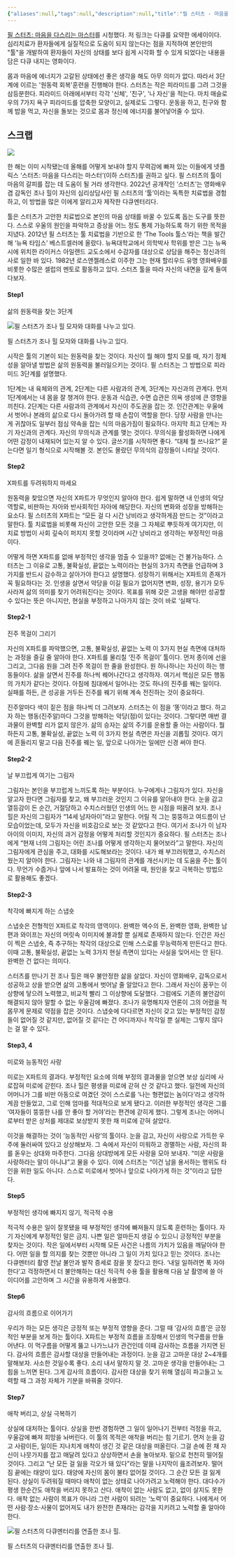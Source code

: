 ```yaml
---
{"aliases":null,"tags":null,"description":null,"title":"필 스터츠 - 마음을 다스리는 마스터","created":"2023-08-25T00:26:39","updated":"2024-01-08T23:21:27","dg-publish":true,"permalink":"/docs/필 스터츠 - 마음을 다스리는 마스터/","dgPassFrontmatter":true}
---
```


[필 스터츠: 마음을 다스리는 마스터](https://woman.donga.com/life/3/02/12/3914017/1)를 시청했다. 저 링크는 다큐를 요약한 에세이이다. 심리치료가 환자들에게 실질적으로 도움이 되지 않는다는 점을 지적하여 본인만의 "툴"을 개발하여 환자들이 자신의 상태를 보다 쉽게 시각화 할 수 있게 되었다는 내용을 담은 다큐 내지는 영화이다. 

몸과 마음에 에너지가 고갈된 상태에선 좋은 생각을 해도 아무 의미가 없다. 따라서 3단계에 이르는 '원동력 회복'훈련을 진행해야 한다. 스터츠는 작은 피라미드를 그려 그것을 삼등분한다. 피라미드 아래에서부터 각각 '신체', '친구', '나 자신'을 적는다. 마치 매슬로우의 7가지 욕구 피라미드를 압축한 모양이고, 실제로도 그렇다. 운동을 하고, 친구와 함께 밥을 먹고, 자신을 돌보는 것으로 몸과 정신에 에너지를 불어넣어줄 수 있다.

## 스크랩

![](https://dimg.donga.com/ugc/CDB/WOMAN/Article/63/d0/dd/7d/63d0dd7d0b9bd2738250.jpg)


한 해는 이미 시작됐는데 올해를 어떻게 보내야 할지 무력감에 빠져 있는 이들에게 넷플릭스 ‘스터츠: 마음을 다스리는 마스터’(이하 스터츠)를 권하고 싶다. 필 스터츠의 툴이 마음의 갈피를 잡는 데 도움이 될 거라 생각한다. 2022년 공개작인 ‘스터츠’는 영화배우 겸 감독인 조나 힐이 자신의 심리상담사인 필 스터츠의 ‘툴’이라는 독특한 치료법을 경험하고, 이 방법을 많은 이에게 알리고자 제작한 다큐멘터리다.

툴은 스터츠가 고안한 치료법으로 본인의 마음 상태를 바꿀 수 있도록 돕는 도구를 뜻한다. 스스로 우울의 원인을 파악하고 증상을 어느 정도 통제 가능하도록 하기 위한 목적을 지녔다. 2012년 필 스터츠는 툴 치료법을 기반으로 한 ‘The Tools 툴스‘라는 책을 발간해 ‘뉴욕 타임스’ 베스트셀러에 올랐다. 뉴욕대학교에서 의학박사 학위를 받은 그는 뉴욕시에 위치한 라이커스 아일랜드 교도소에서 수감자를 대상으로 상담을 해주는 정신과의사로 일한 바 있다. 1982년 로스앤젤레스로 이주한 그는 현재 할리우드 유명 영화배우를 비롯한 수많은 셀럽의 멘토로 활동하고 있다. 스터츠 툴을 따라 자신의 내면을 깊게 들여다보자.

#### Step1   

삶의 원동력을 찾는 3단계

![ 필 스터츠가 조나 힐 모자와 대화를 나누고 있다.](https://dimg.donga.com/ugc/CDB/WOMAN/Article/63/d0/de/70/63d0de702305d2738250.jpg)

필 스터츠가 조나 힐 모자와 대화를 나누고 있다.

시작은 툴의 기본이 되는 원동력을 찾는 것이다. 자신이 뭘 해야 할지 모를 때, 자기 정체성을 알아낼 방법은 삶의 원동력을 불러일으키는 것이다. 필 스터츠는 그 방법으로 피라미드 3단계를 설명했다.

1단계는 내 육체와의 관계, 2단계는 다른 사람과의 관계, 3단계는 자신과의 관계다. 먼저 1단계에서는 내 몸을 잘 챙겨야 한다. 운동과 식습관, 수면 습관은 의욕 생성에 큰 영향을 끼친다. 2단계는 다른 사람과의 관계에서 자신이 주도권을 잡는 것. 인간관계는 우울에서 벗어나 본래의 삶으로 다시 돌아가려 할 때 손잡이 역할을 한다. 당장 사람을 만나는 게 귀찮아도 일부러 점심 약속을 잡는 식의 마음가짐이 필요하다. 마지막 최고 단계는 자기 자신과의 관계다. 자신의 무의식과 관계를 맺는 것이다. 무의식을 활성화하면 나에게 어떤 감정이 내재되어 있는지 알 수 있다. 글쓰기를 시작하면 좋다. “대체 뭘 쓰나요?” 묻는다면 일기 형식으로 시작해볼 것. 본인도 몰랐던 무의식의 감정들이 나타날 것이다.

#### Step2   

X파트를 두려워하지 마세요

원동력을 찾았으면 자신의 X파트가 무엇인지 알아야 한다. 쉽게 말하면 내 인생의 악당 역할로, 비판하는 자아와 반사회적인 자아에 해당한다. 자신의 변화와 성장을 방해하는 요소다. 필 스터츠의 X파트는 “모든 걸 다 시간 낭비라고 생각하게끔 만드는 것”이라고 말한다. 툴 치료법을 비롯해 자신이 고안한 모든 것을 그 자체로 뿌듯하게 여기지만, 이 치료 방법이 사회 깊숙이 퍼지지 못할 것이라며 시간 낭비라고 생각하는 부정적인 마음이다.

어떻게 하면 X파트를 없애 부정적인 생각을 멈출 수 있을까? 없애는 건 불가능하다. 스터츠는 그 이유로 고통, 불확실성, 끝없는 노력이라는 현실의 3가지 측면을 언급하며 3가지를 반드시 감수하고 살아가야 한다고 설명했다. 성장하기 위해서는 X파트의 존재가 꼭 필요하다는 것. 인생을 살면서 악당을 이길 필요가 없어지면 변화, 성장, 용기가 모두 사라져 삶의 의미를 찾기 어려워진다는 것이다. 목표를 위해 갖은 고생을 해야만 성공할 수 있다는 뜻은 아니지만, 현실을 부정하고 나아가지 않는 것이 바로 ‘실패’다.

#### Step2-1   

진주 목걸이 그리기

자신의 X파트를 파악했으면, 고통, 불확실성, 끝없는 노력 이 3가지 현실 측면에 대처하는 과정을 즐길 줄 알아야 한다. X파트를 물리칠 ‘진주 목걸이’ 툴이다. 먼저 종이에 선을 그리고, 그다음 원을 그려 진주 목걸이 한 줄을 완성한다. 원 하나하나는 자신이 하는 행동들이다. 삶을 살면서 진주를 하나씩 꿰어나간다고 생각하자. 여기서 핵심은 모든 행동의 가치가 같다는 것이다. 아침에 침대에서 일어나는 것도 하나의 진주를 꿰는 일이다. 실패를 하든, 큰 성공을 거두든 진주를 꿰기 위해 계속 전진하는 것이 중요하다.

진주알마다 색이 짙은 점을 하나씩 더 그려보자. 스터츠는 이 점을 ‘똥’이라고 했다. 하고자 하는 행동(진주알)마다 그것을 방해하는 악당(점)이 있다는 것이다. 그렇다면 매번 결과물이 완벽할 리가 없지 않은가. 삶의 승자는 삶의 주기를 운용할 줄 아는 사람이다. 뭘 하든지 고통, 불확실성, 끝없는 노력 이 3가지 현실 측면은 자신을 괴롭힐 것이다. 여기에 흔들리지 말고 다음 진주를 꿰는 일, 앞으로 나아가는 일에만 신경 써야 한다.

#### Step2-2   

날 부끄럽게 여기는 그림자

그림자는 본인을 부끄럽게 느끼도록 하는 부분이다. 누구에게나 그림자가 있다. 자신을 알고자 한다면 그림자를 찾고, 왜 부끄러운 것인지 그 이유를 알아내야 한다. 눈을 감고 열등감이 든 순간, 거절당하고 수치스러웠던 인생의 어느 한 시점을 떠올려 보자. 조나 힐은 자신의 그림자가 “14세 남자아이”라고 말한다. 어릴 적 그는 뚱뚱하고 여드름이 난 모습이었는데, 모두가 자신을 비호감으로 보는 것 같았다고 한다. 여기서 조나가 이 남자아이의 이미지, 자신의 과거 감정을 어떻게 처리할 것인지가 중요하다. 필 스터츠는 조나에게 “현재 너의 그림자는 어린 조나를 어떻게 생각하는지 물어보라”고 말한다. 자신의 그림자에게 관심을 주고, 대화를 시도해보라는 것이다. 내가 왜 부끄러워했고, 수치스러웠는지 알아야 한다. 그림자는 나와 내 그림자의 관계를 개선시키는 데 도움을 주는 툴이다. 무언가 수줍거나 앞에 나서 발표하는 것이 어려울 때, 원인을 찾고 극복하는 방법으로 활용해도 좋겠다.

#### Step2-3   

착각에 빠지게 하는 스냅숏

스냅숏은 전형적인 X파트로 착각의 영역이다. 완벽한 액수의 돈, 완벽한 영화, 완벽한 남편과 와이프는 자신의 머릿속 이미지에 불과할 뿐 실제로 존재하지 않는다. 인간은 자신이 찍은 스냅숏, 즉 추구하는 착각의 대상으로 인해 스스로를 무능력하게 만든다고 한다. 이때 고통, 불확실성, 끝없는 노력 3가지 현실 측면이 있다는 사실을 잊어서는 안 된다. 완벽한 건 없다는 의미다.

스터츠를 만나기 전 조나 힐은 매우 불안정한 삶을 살았다. 자신이 영화배우, 감독으로서 성공하고 상을 받으면 삶의 고통에서 벗어날 줄 알았다고 한다. 그래서 자신이 꿈꾸는 이상향에 닿으려 노력했고, 비교적 빨리 그 이상향에 도달했다. 그럼에도 기존의 불안감이 해결되지 않아 말할 수 없는 우울감에 빠졌다. 조나가 유명해지자 언론이 그의 어렸을 적 몸무게 문제로 약점을 잡은 것이다. 스냅숏에 다다르면 자신이 갖고 있는 부정적인 감정들이 없어질 것 같지만, 없어질 것 같다는 건 어디까지나 착각일 뿐 실제는 그렇지 않다는 걸 알 수 있다.

#### Step3, 4   

미로와 능동적인 사랑

미로는 X파트의 결과다. 부정적인 요소에 의해 부정의 결과물을 얻으면 보상 심리에 사로잡혀 미로에 갇힌다. 조나 힐은 평생을 미로에 갇혀 산 것 같다고 했다. 일전에 자신의 어머니가 그를 비만 아동으로 여겼던 것이 스스로를 ‘나는 형편없는 놈이다’라고 생각하게끔 만들었고, 그로 인해 엄마를 적대적으로 보게 됐다고. 이러한 부정적인 생각은 그를 ‘여자들이 뚱뚱한 나를 안 좋아 할 거야’라는 편견에 갇히게 했다. 그렇게 조나는 어머니로부터 받은 상처를 제대로 보상받지 못한 채 미로에 갇혀 살았다.

이것을 해결하는 것이 ‘능동적인 사랑’의 툴이다. 눈을 감고, 자신이 사랑으로 가득한 우주에 둘러싸여 있다고 상상해보자. 그 속에서 자신이 미워하고 경멸하는 사람, 자신의 화를 돋우는 상대와 마주한다. 그다음 상대방에게 모든 사랑을 모아 보내자. “미운 사람을 사랑하라는 말이 아니냐”고 물을 수 있다. 이에 스터츠는 “이건 남을 용서하는 행위도 타인을 위한 일도 아니다. 스스로 미로에서 벗어나 앞으로 나아가게 하는 것”이라고 답한다.

#### Step5   

부정적인 생각에 빠지지 않기, 적극적 수용

적극적 수용은 일이 잘못됐을 때 부정적인 생각에 빠져들지 않도록 훈련하는 툴이다. 자기 자신에게 부정적인 말은 금지. 나쁜 일은 얼마든지 생길 수 있으니 긍정적인 부분을 찾자는 것이다. 작은 일에서부터 시작해 모든 사건은 나름의 가치가 있음을 깨달아야 한다. 어떤 일을 할 의지를 찾는 것뿐만 아니라 그 일이 가치 있다고 믿는 것이다. 조나는 다큐멘터리 촬영 전날 불안과 발작 증세로 잠을 못 잤다고 한다. ‘내일 일하려면 푹 자야 한다’고 걱정하면서 더 불안해하는 대신 적극적 수용 툴을 활용해 다음 날 촬영에 쓸 아이디어를 고안하며 그 시간을 유용하게 사용했다.

#### Step6  

감사의 흐름으로 이어가기

우리가 하는 모든 생각은 긍정적 또는 부정적 영향을 준다. 그럴 때 ‘감사의 흐름’은 긍정적인 부분을 보게 하는 툴이다. X파트는 부정적 흐름을 조장해서 인생의 먹구름을 만들어낸다. 이 먹구름을 어떻게 뚫고 나가느냐가 관건인데 이때 감사하는 흐름을 가지면 된다. 감사의 흐름은 감사할 대상을 만들어내는 과정이다. 눈을 감고 고마운 대상 2~4개를 말해보자. 사소한 것일수록 좋다. 소리 내서 말하지 말 것. 고마운 생각을 만들어내는 그 힘을 느끼면 된다. 그게 감사의 흐름이다. 감사한 대상을 찾기 위해 열심히 파고들고 노력할 때 그 과정 자체가 기분을 바꿔줄 것이다.

#### Step7   

애착 버리고, 상실 극복하기

상실에 대처하는 툴이다. 상실을 한번 경험하면 그 일이 일어나기 전부터 걱정을 하고, 우울감에 빠져 희망을 놔버린다. 이 툴의 목적은 애착을 버리는 힘 기르기. 먼저 눈을 감고 사람이든, 일이든 지나치게 애착이 생긴 것 같은 대상을 떠올린다. 그걸 손에 쥔 채 자신이 나뭇가지를 잡고 매달려 있다고 상상하면서 손을 놓아보자. 밑으로 천천히 떨어질 것이다. 그리고 “난 모든 걸 잃을 각오가 돼 있다”라는 말을 나지막이 읊조려보자. 떨어짐 끝에는 태양이 있다. 태양에 자신의 몸이 불타 없어질 것이다. 그 순간 모든 걸 잃게 된다. 상실이 두려워질 때마다 애착이 없는 상태로 나아가려고 노력해야 한다. 대다수가 평생 한순간도 애착을 버리지 못하고 산다. 애착이 없는 사람도 없고, 없이 살지도 못한다. 애착 없는 사람이 목표가 아니라 그런 사람이 되려는 ‘노력’이 중요하다. 나에게서 어떤 사람·장소·사물이 없어져도 내가 완전한 존재라는 감각을 지키려고 노력할 줄 알아야 한다.

![필 스터츠의 다큐멘터리를 연출한 조나 힐.](https://dimg.donga.com/ugc/CDB/WOMAN/Article/63/d0/de/98/63d0de9821bfd2738250.jpg)

필 스터츠의 다큐멘터리를 연출한 조나 힐.
